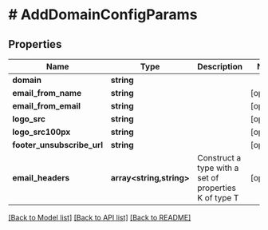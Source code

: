 # # AddDomainConfigParams

## Properties

Name | Type | Description | Notes
------------ | ------------- | ------------- | -------------
**domain** | **string** |  |
**email_from_name** | **string** |  | [optional]
**email_from_email** | **string** |  | [optional]
**logo_src** | **string** |  | [optional]
**logo_src100px** | **string** |  | [optional]
**footer_unsubscribe_url** | **string** |  | [optional]
**email_headers** | **array<string,string>** | Construct a type with a set of properties K of type T | [optional]

[[Back to Model list]](../../README.md#models) [[Back to API list]](../../README.md#endpoints) [[Back to README]](../../README.md)
